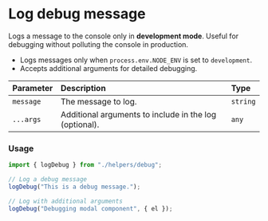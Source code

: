 # Log debug message

Logs a message to the console only in __development mode__. Useful for debugging without polluting the console in production.

- Logs messages only when `process.env.NODE_ENV` is set to `development`.
- Accepts additional arguments for detailed debugging.

| Parameter     | Description                               | Type       |
|:--------------|:------------------------------------------|:-----------|
| `message`     | The message to log.                      | `string`   | 
| `...args`     | Additional arguments to include in the log (optional). | `any` |

### Usage

```javascript
import { logDebug } from "./helpers/debug";

// Log a debug message
logDebug("This is a debug message.");

// Log with additional arguments
logDebug("Debugging modal component", { el });

```